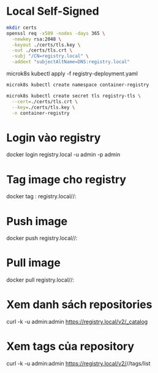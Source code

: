 # Local Self-Signed

```bash
mkdir certs
openssl req -x509 -nodes -days 365 \
  -newkey rsa:2048 \
  -keyout ./certs/tls.key \
  -out ./certs/tls.crt \
  -subj "/CN=registry.local" \
  -addext "subjectAltName=DNS:registry.local"
```

microk8s kubectl apply -f registry-deployment.yaml

```bash
microk8s kubectl create namespace container-registry

microk8s kubectl create secret tls registry-tls \
  --cert=./certs/tls.crt \
  --key=./certs/tls.key \
  -n container-registry
```

# Login vào registry
docker login registry.local -u admin -p admin

# Tag image cho registry
docker tag <image>:<tag> registry.local/<repository>/<image>:<tag>

# Push image
docker push registry.local/<repository>/<image>:<tag>

# Pull image
docker pull registry.local/<repository>/<image>:<tag>

# Xem danh sách repositories
curl -k -u admin:admin https://registry.local/v2/_catalog

# Xem tags của repository
curl -k -u admin:admin https://registry.local/v2/<repository>/<image>/tags/list